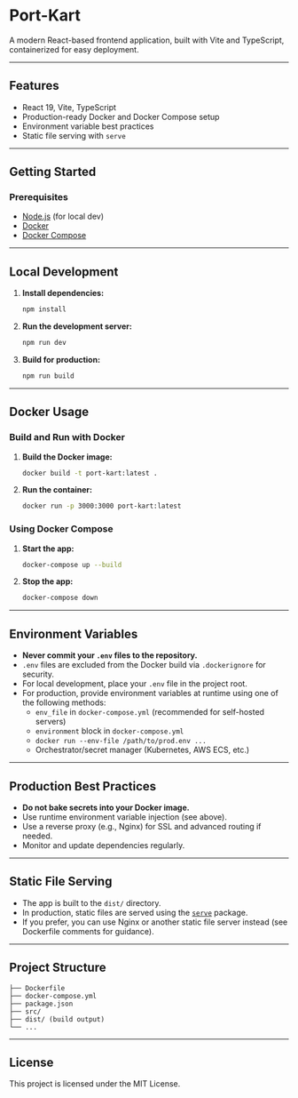 # Port-Kart

A modern React-based frontend application, built with Vite and TypeScript, containerized for easy deployment.

---

## Features
- React 19, Vite, TypeScript
- Production-ready Docker and Docker Compose setup
- Environment variable best practices
- Static file serving with `serve`

---

## Getting Started

### Prerequisites
- [Node.js](https://nodejs.org/) (for local dev)
- [Docker](https://www.docker.com/)
- [Docker Compose](https://docs.docker.com/compose/)

---

## Local Development

1. **Install dependencies:**
   ```bash
   npm install
   ```
2. **Run the development server:**
   ```bash
   npm run dev
   ```
3. **Build for production:**
   ```bash
   npm run build
   ```

---

## Docker Usage

### Build and Run with Docker

1. **Build the Docker image:**
   ```bash
   docker build -t port-kart:latest .
   ```
2. **Run the container:**
   ```bash
   docker run -p 3000:3000 port-kart:latest
   ```

### Using Docker Compose

1. **Start the app:**
   ```bash
   docker-compose up --build
   ```
2. **Stop the app:**
   ```bash
   docker-compose down
   ```

---

## Environment Variables

- **Never commit your `.env` files to the repository.**
- `.env` files are excluded from the Docker build via `.dockerignore` for security.
- For local development, place your `.env` file in the project root.
- For production, provide environment variables at runtime using one of the following methods:
  - `env_file` in `docker-compose.yml` (recommended for self-hosted servers)
  - `environment` block in `docker-compose.yml`
  - `docker run --env-file /path/to/prod.env ...`
  - Orchestrator/secret manager (Kubernetes, AWS ECS, etc.)

---

## Production Best Practices

- **Do not bake secrets into your Docker image.**
- Use runtime environment variable injection (see above).
- Use a reverse proxy (e.g., Nginx) for SSL and advanced routing if needed.
- Monitor and update dependencies regularly.

---

## Static File Serving

- The app is built to the `dist/` directory.
- In production, static files are served using the [`serve`](https://www.npmjs.com/package/serve) package.
- If you prefer, you can use Nginx or another static file server instead (see Dockerfile comments for guidance).

---

## Project Structure

```
├── Dockerfile
├── docker-compose.yml
├── package.json
├── src/
├── dist/ (build output)
└── ...
```

---

## License

This project is licensed under the MIT License.
